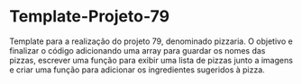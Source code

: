 # Template-Projeto-79
Template para a realização do projeto 79, denominado pizzaria. O objetivo e finalizar o código adicionando uma array para guardar os nomes das pizzas, escrever uma função para exibir uma lista de pizzas junto a imagens e criar uma função para adicionar os ingredientes sugeridos à pizza.
